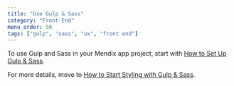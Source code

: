 ```yaml
---
title: "Use Gulp & Sass"
category: "Front-End"
menu_order: 50
tags: ["gulp", "sass", "ux", "front end"]
---
```


To use Gulp and Sass in your Mendix app project, start with [How to Set Up Gulp & Sass](set-up-sass).

For more details, move to [How to Start Styling with Gulp & Sass](style-with-gulp-and-sass).